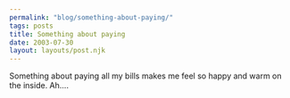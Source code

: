 ```yaml
---
permalink: "blog/something-about-paying/"
tags: posts
title: Something about paying
date: 2003-07-30
layout: layouts/post.njk
---
```


Something about paying all my bills makes me feel so happy and warm on the inside. Ah....